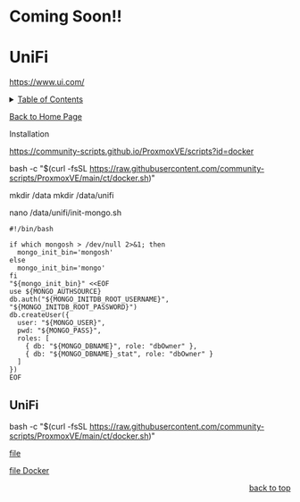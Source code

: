 # Coming Soon!!

<a id="readme_top"></a>
# UniFi
https://www.ui.com/

<details>
<summary><u>Table of Contents</u></summary>

+ <a href="#Installation">Installation</a>
	
</details> 

<a href="https://github.com/HomeStudiosDIY/HomeStudiosDIY/blob/main/README.md">Back to Home Page</a>


  

Installation


https://community-scripts.github.io/ProxmoxVE/scripts?id=docker


bash -c "$(curl -fsSL https://raw.githubusercontent.com/community-scripts/ProxmoxVE/main/ct/docker.sh)"



	
mkdir /data
mkdir /data/unifi	





nano /data/unifi/init-mongo.sh


```
#!/bin/bash

if which mongosh > /dev/null 2>&1; then
  mongo_init_bin='mongosh'
else
  mongo_init_bin='mongo'
fi
"${mongo_init_bin}" <<EOF
use ${MONGO_AUTHSOURCE}
db.auth("${MONGO_INITDB_ROOT_USERNAME}", "${MONGO_INITDB_ROOT_PASSWORD}")
db.createUser({
  user: "${MONGO_USER}",
  pwd: "${MONGO_PASS}",
  roles: [
    { db: "${MONGO_DBNAME}", role: "dbOwner" },
    { db: "${MONGO_DBNAME}_stat", role: "dbOwner" }
  ]
})
EOF	
```	
<a id="about-the-project"></a>
## UniFi


bash -c "$(curl -fsSL https://raw.githubusercontent.com/community-scripts/ProxmoxVE/main/ct/docker.sh)"
	

<a href="https://github.com/HomeStudiosDIY/ProxMox-Config/blob/main/Docker%20Compose%20Files/Unifi/init-mongo.sh/" target="_blank">file</a>




<a href="https://github.com/HomeStudiosDIY/ProxMox-Config/blob/main/Docker%20Compose%20Files/Unifi/Unifi.yaml/" target="_blank" rel="noopener noreferrer">file Docker</a>



<p align="right"><a href="#readme_top">back to top</a></p>	